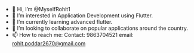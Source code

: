- 👋 Hi, I’m @MyselfRohit1
- 👀 I’m interested in Application Development using Flutter.
- 🌱 I’m currently learning advanced flutter.
- 💞️ I’m looking to collaborate on popular applications around the country.
- 📫 How to reach me: Contact: 9863704521   email: rohit.poddar2670@gmail.com

<!---
MyselfRohit1/MyselfRohit1 is a ✨ special ✨ repository because its `README.md` (this file) appears on your GitHub profile.
You can click the Preview link to take a look at your changes.
--->
